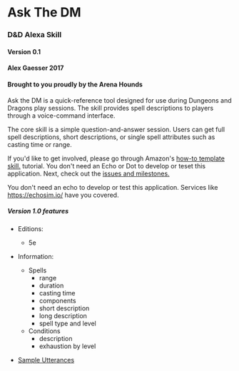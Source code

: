 # Ask The DM
### D&D Alexa Skill
#### Version 0.1

#### Alex Gaesser 2017
#### Brought to you proudly by the Arena Hounds

Ask the DM is a quick-reference tool designed for use during Dungeons and Dragons play sessions. The skill provides spell descriptions to players through a voice-command interface.

The core skill is a simple question-and-answer session. Users can get full spell descriptions, short descriptions, or single spell attributes such as casting time or range.

If you'd like to get involved, please go through Amazon's [how-to template skill.](https://github.com/alexa/skill-sample-nodejs-howto) tutorial. You don't need an Echo or Dot to develop or teset this application. Next, check out the [issues and milestones.](https://github.com/omegabytes/askTheDM/issues)

You don't need an echo to develop or test this application. Services like https://echosim.io/ have you covered.


##### Version 1.0 features
- Editions:
	- 5e
- Information:
	- Spells
		- range
		- duration
		- casting time
		- components
		- short description 
		- long description 
		- spell type and level
	- Conditions
		- description
		- exhaustion by level

- [Sample Utterances](https://github.com/omegabytes/askTheDM/blob/master/speechAssets/SampleUtterances_en_US.txt)
